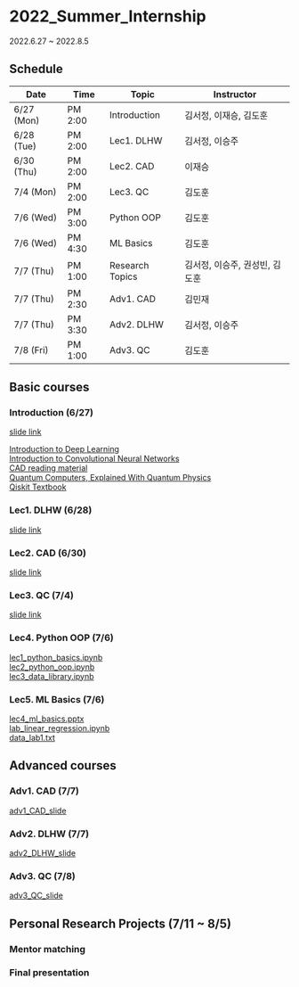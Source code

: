 # 2022_Summer_Internship

2022.6.27 ~ 2022.8.5

## Schedule

| Date | Time | Topic | Instructor |
| ---- | ---- | ---- | ---------- |
| 6/27 (Mon) | PM 2:00 | Introduction | 김서정, 이재승, 김도훈 |
| 6/28 (Tue) | PM 2:00 | Lec1. DLHW | 김서정, 이승주 |
| 6/30 (Thu) | PM 2:00 | Lec2. CAD | 이재승 |
| 7/4 (Mon) | PM 2:00 | Lec3. QC | 김도훈 |
| 7/6 (Wed) | PM 3:00 | Python OOP | 김도훈 |
| 7/6 (Wed) | PM 4:30 | ML Basics | 김도훈 |
| 7/7 (Thu) | PM 1:00 | Research Topics | 김서정, 이승주, 권성빈, 김도훈 | 
| 7/7 (Thu) | PM 2:30 | Adv1. CAD | 김민재 | 
| 7/7 (Thu) | PM 3:30 | Adv2. DLHW | 김서정, 이승주 | 
| 7/8 (Fri) | PM 1:00 | Adv3. QC | 김도훈 | 

## Basic courses
### Introduction (6/27)
[slide link](https://www.dropbox.com/s/w5rtcv9c855w6mv/0627_intro.pptx?dl=0)

[Introduction to Deep Learning](https://www.youtube.com/watch?v=7sB052Pz0sQ&list=PLtBw6njQRU-rwp5__7C0oIVt26ZgjG9NI)<br>
[Introduction to Convolutional Neural Networks](https://www.youtube.com/watch?v=vT1JzLTH4G4&list=PL3FW7Lu3i5JvHM8ljYj-zLfQRF3EO8sYv)<br>
[CAD reading material](http://blogspot.designonchip.com/2009/10/rtl-engineer.html)<br>
[Quantum Computers, Explained With Quantum Physics](https://youtu.be/jHoEjvuPoB8)<br>
[Qiskit Textbook](https://qiskit.org/learn/)

### Lec1. DLHW (6/28)
[slide link](https://www.dropbox.com/scl/fi/j7vph3e880u1tyfdnpd2s/220628_summer_intern_DLHS.pptx?dl=0&rlkey=m6z8qtuz2cqxqytxhv60yqdql)


### Lec2. CAD (6/30)
[slide link](https://www.dropbox.com/scl/fi/v7f3aj489jcn1f48c10l4/20220630_CAD_JSL.pptx?dl=0&rlkey=8i935wbqby7f4cwdevw193cz9)


### Lec3. QC (7/4)
[slide link](https://www.dropbox.com/s/yxnvj5wcaralcyo/0704_QC_basic.pptx?dl=0)

### Lec4. Python OOP (7/6)
[lec1_python_basics.ipynb](https://www.dropbox.com/s/vsxzz53226ksm5u/lec1_python_basics.ipynb?dl=0) <br>
[lec2_python_oop.ipynb](https://www.dropbox.com/s/654sa91mt6lcrp8/lec2_python_oop.ipynb?dl=0) <br>
[lec3_data_library.ipynb](https://www.dropbox.com/s/ik3143xwuh2ya0n/lec3_data_library.ipynb?dl=0)

### Lec5. ML Basics (7/6)
[lec4_ml_basics.pptx](https://www.dropbox.com/s/3zyymcojhhe1s7v/lec4_ml_basics.pptx?dl=0) <br>
[lab_linear_regression.ipynb](https://www.dropbox.com/s/5yysqay1jf7q2qv/lec4_linear_regression.ipynb?dl=0) <br>
[data_lab1.txt](https://www.dropbox.com/s/tbxdlsmpln0m802/data_lab1.txt?dl=0)

## Advanced courses
### Adv1. CAD (7/7)
[adv1_CAD_slide](https://www.dropbox.com/scl/fi/o6y20frq52h9irj145v9d/220706_summer_intern_CAD_ADV_MJK.pptx?dl=0&rlkey=djgahd5n1siz80b10nubkgm6o)

### Adv2. DLHW (7/7)
[adv2_DLHW_slide](https://www.dropbox.com/scl/fi/zcxyqini1cvhe9u9gyapy/220707_summer_intern_DLHW_ADV.pptx?dl=0&rlkey=6xye7aqqzjbei4jibr8f9zsoc)

### Adv3. QC (7/8)
[adv3_QC_slide](https://www.dropbox.com/s/jv42fiemtlakg7q/220708_adv_QC.pptx?dl=0)


## Personal Research Projects (7/11 ~ 8/5)
### Mentor matching


### Final presentation


